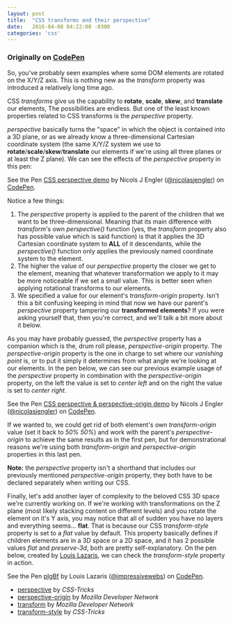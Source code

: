 ```yaml
---
layout: post
title:  "CSS transforms and their perspective"
date:   2016-04-08 04:22:00 -0300
categories: 'css'
---
```


### Originally on [CodePen](http://codepen.io/nicolasjengler/post/css-transforms-and-their-perspective)

So, you've probably seen examples where some DOM elements are rotated on the X/Y/Z axis. This is nothing new as the *transform* property was introduced a relatively long time ago.

CSS *transforms* give us the capability to **rotate**, **scale**, **skew**, and **translate** our elements, The possibilities are endless. But one of the least known properties related to CSS transforms is the *perspective* property.

*perspective* basically turns the "space" in which the object is contained into a 3D plane, or as we already know a three-dimensional Cartesian coordinate system (the same X/Y/Z system we use to **rotate**/**scale**/**skew**/**translate** our elements if we're using all three planes or at least the Z plane). We can see the effects of the *perspective* property in this pen:

<p data-height="400" data-theme-id="0" data-slug-hash="bpaadm" data-default-tab="css,result" data-user="nicolasjengler" data-embed-version="2" data-pen-title="CSS perspective demo" class="codepen">See the Pen <a href="http://codepen.io/nicolasjengler/pen/bpaadm/">CSS perspective demo</a> by Nicols J Engler (<a href="http://codepen.io/nicolasjengler">@nicolasjengler</a>) on <a href="http://codepen.io">CodePen</a>.</p>
<script async src="https://production-assets.codepen.io/assets/embed/ei.js"></script>

Notice a few things:

1. The *perspective* property is applied to the parent of the children that we want to be three-dimensional. Meaning that its main difference with *transform*'s own *perspective()* function (yes, the *transform* property also has possible value which is said function) is that it applies the 3D Cartesian coordinate system to **ALL** of it descendants, while the *perspective()* function only applies the previously named coordinate system to the element.
2. The higher the value of our *perspective* property the closer we get to the element, meaning that whatever transformation we apply to it may be more noticeable if we set a small value. This is better seen when applying rotational transforms to our elements.
3. We specified a value for our element's *transform-origin* property. Isn't this a bit confusing keeping in mind that now we have our parent's *perspective* property tampering our **transformed elements**? If you were asking yourself that, then you're correct, and we'll talk a bit more about it below.

As you may have probably guessed, the *perspective* property has a companion which is the, drum roll please, *perspective-origin* property. The *perspective-origin* property is the one in charge to set where our _vanishing point_ is, or to put it simply it determines from what angle we're looking at our elements. In the pen below, we can see our previous example usage of the *perspective* property in combination with the *perspective-origin* property, on the left the value is set to *center left* and on the right the value is set to *center right*.

<p data-height="400" data-theme-id="0" data-slug-hash="aNEEpB" data-default-tab="css,result" data-user="nicolasjengler" data-embed-version="2" data-pen-title="CSS perspective & perspective-origin demo" class="codepen">See the Pen <a href="http://codepen.io/nicolasjengler/pen/aNEEpB/">CSS perspective & perspective-origin demo</a> by Nicols J Engler (<a href="http://codepen.io/nicolasjengler">@nicolasjengler</a>) on <a href="http://codepen.io">CodePen</a>.</p>
<script async src="https://production-assets.codepen.io/assets/embed/ei.js"></script>

If we wanted to, we could get rid of both element's own *transform-origin* value (set it back to *50% 50%*) and work with the parent's *perspective-origin* to achieve the same results as in the first pen, but for demonstrational reasons we're using both *transform-origin* and *perspective-origin* properties in this last pen.

**Note:** the *perspective* property isn't a shorthand that includes our previously mentioned *perspective-origin* property, they both have to be declared separately when writing our CSS.

Finally, let's add another layer of complexity to the beloved CSS 3D space we're currently working on. If we're working with transformations on the Z plane (most likely stacking content on different levels) and you rotate the element on it's Y axis, you may notice that all of sudden you have no layers and everything seems... **flat**. That is because our CSS *transform-style* property is set to a *flat* value by default. This property basically defines if children elements are in a 3D space or a 2D space, and it has 2 possible values *flat* and *preserve-3d*, both are pretty self-explanatory. On the pen below, created by [Louis Lazaris](http://codepen.io/impressivewebs), we can check the *transform-style* property in action.

<p data-height="400" data-theme-id="0" data-slug-hash="pIgBf" data-default-tab="css,result" data-user="impressivewebs" data-embed-version="2" data-pen-title="pIgBf" class="codepen">See the Pen <a href="http://codepen.io/impressivewebs/pen/pIgBf/">pIgBf</a> by Louis Lazaris (<a href="http://codepen.io/impressivewebs">@impressivewebs</a>) on <a href="http://codepen.io">CodePen</a>.</p>
<script async src="https://production-assets.codepen.io/assets/embed/ei.js"></script>


* [perspective](https://css-tricks.com/almanac/properties/p/perspective/) by *CSS-Tricks*
* [perspective-origin](https://developer.mozilla.org/en-US/docs/Web/CSS/perspective-origin) by *Mozilla Developer Network*
* [transform](https://developer.mozilla.org/en-US/docs/Web/CSS/transform) by *Mozilla Developer Network*
* [transform-style](https://css-tricks.com/almanac/properties/t/transform-style/) by *CSS-Tricks*
